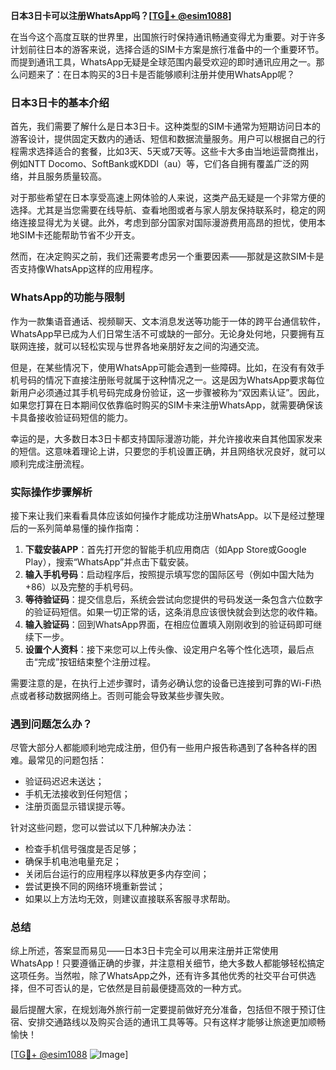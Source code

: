 **日本3日卡可以注册WhatsApp吗？[[TG💪+ @esim1088](https://t.me/s/esim1088)]**

在当今这个高度互联的世界里，出国旅行时保持通讯畅通变得尤为重要。对于许多计划前往日本的游客来说，选择合适的SIM卡方案是旅行准备中的一个重要环节。而提到通讯工具，WhatsApp无疑是全球范围内最受欢迎的即时通讯应用之一。那么问题来了：在日本购买的3日卡是否能够顺利注册并使用WhatsApp呢？

### 日本3日卡的基本介绍

首先，我们需要了解什么是日本3日卡。这种类型的SIM卡通常为短期访问日本的游客设计，提供固定天数内的通话、短信和数据流量服务。用户可以根据自己的行程需求选择适合的套餐，比如3天、5天或7天等。这些卡大多由当地运营商推出，例如NTT Docomo、SoftBank或KDDI（au）等，它们各自拥有覆盖广泛的网络，并且服务质量较高。

对于那些希望在日本享受高速上网体验的人来说，这类产品无疑是一个非常方便的选择。尤其是当您需要在线导航、查看地图或者与家人朋友保持联系时，稳定的网络连接显得尤为关键。此外，考虑到部分国家对国际漫游费用高昂的担忧，使用本地SIM卡还能帮助节省不少开支。

然而，在决定购买之前，我们还需要考虑另一个重要因素——那就是这款SIM卡是否支持像WhatsApp这样的应用程序。

### WhatsApp的功能与限制

作为一款集语音通话、视频聊天、文本消息发送等功能于一体的跨平台通信软件，WhatsApp早已成为人们日常生活不可或缺的一部分。无论身处何地，只要拥有互联网连接，就可以轻松实现与世界各地亲朋好友之间的沟通交流。

但是，在某些情况下，使用WhatsApp可能会遇到一些障碍。比如，在没有有效手机号码的情况下直接注册账号就属于这种情况之一。这是因为WhatsApp要求每位新用户必须通过其手机号码完成身份验证，这一步骤被称为“双因素认证”。因此，如果您打算在日本期间仅依靠临时购买的SIM卡来注册WhatsApp，就需要确保该卡具备接收验证码短信的能力。

幸运的是，大多数日本3日卡都支持国际漫游功能，并允许接收来自其他国家发来的短信。这意味着理论上讲，只要您的手机设置正确，并且网络状况良好，就可以顺利完成注册流程。

### 实际操作步骤解析

接下来让我们来看看具体应该如何操作才能成功注册WhatsApp。以下是经过整理后的一系列简单易懂的操作指南：

1. **下载安装APP**：首先打开您的智能手机应用商店（如App Store或Google Play），搜索“WhatsApp”并点击下载安装。
2. **输入手机号码**：启动程序后，按照提示填写您的国际区号（例如中国大陆为+86）以及完整的手机号码。
3. **等待验证码**：提交信息后，系统会尝试向您提供的号码发送一条包含六位数字的验证码短信。如果一切正常的话，这条消息应该很快就会到达您的收件箱。
4. **输入验证码**：回到WhatsApp界面，在相应位置填入刚刚收到的验证码即可继续下一步。
5. **设置个人资料**：接下来您可以上传头像、设定用户名等个性化选项，最后点击“完成”按钮结束整个注册过程。

需要注意的是，在执行上述步骤时，请务必确认您的设备已连接到可靠的Wi-Fi热点或者移动数据网络上。否则可能会导致某些步骤失败。

### 遇到问题怎么办？

尽管大部分人都能顺利地完成注册，但仍有一些用户报告称遇到了各种各样的困难。最常见的问题包括：
- 验证码迟迟未送达；
- 手机无法接收到任何短信；
- 注册页面显示错误提示等。

针对这些问题，您可以尝试以下几种解决办法：
- 检查手机信号强度是否足够；
- 确保手机电池电量充足；
- 关闭后台运行的应用程序以释放更多内存空间；
- 尝试更换不同的网络环境重新尝试；
- 如果以上方法均无效，则建议直接联系客服寻求帮助。

### 总结

综上所述，答案显而易见——日本3日卡完全可以用来注册并正常使用WhatsApp！只要遵循正确的步骤，并注意相关细节，绝大多数人都能够轻松搞定这项任务。当然啦，除了WhatsApp之外，还有许多其他优秀的社交平台可供选择，但不可否认的是，它依然是目前最便捷高效的一种方式。

最后提醒大家，在规划海外旅行前一定要提前做好充分准备，包括但不限于预订住宿、安排交通路线以及购买合适的通讯工具等等。只有这样才能够让旅途更加顺畅愉快！

[[TG💪+ @esim1088](https://t.me/s/esim1088) ![Image](https://i.postimg.cc/4NQfJmqS/Snipaste-2025-05-13-00-14-12.png)]